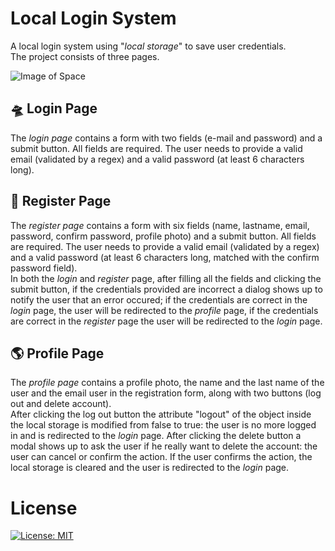 # Local Login System

A local login system using "*local storage*" to save user credentials.\
The project consists of three pages.

![Image of Space](https://it.seaicons.com/wp-content/uploads/2015/10/Satellite-icon.png)

## 🛸 Login Page

The *login page* contains a form with two fields (e-mail and password) and a submit button. All fields are required. The user needs to provide a valid email (validated by a regex) and a valid password (at least 6 characters long).

## 🚀 Register Page

The *register page* contains a form with six fields (name, lastname, email, password, confirm password, profile photo) and a submit button. All fields are required. The user needs to provide a valid email (validated by a regex) and a valid password (at least 6 characters long, matched with the confirm password field).\
In both the *login* and *register* page, after filling all the fields and clicking the submit button, if the credentials provided are incorrect a dialog shows up to notify the user that an error occured; if the credentials are correct in the *login* page, the user will be redirected to the *profile* page, if the credentials are correct in the *register* page the user will be redirected to the *login* page.

## 🌎 Profile Page
The *profile page* contains a profile photo, the name and the last name of the user and the email user in the registration form, along with two buttons (log out and delete account).\
After clicking the log out button the attribute "logout" of the object inside the local storage is modified from false to true: the user is no more logged in and is redirected to the *login* page. After clicking the delete button a modal shows up to ask the user if he really want to delete the account: the user can cancel or confirm the action. If the user confirms the action, the local storage is cleared and the user is redirected to the *login* page.

# License
[![License: MIT](https://img.shields.io/badge/License-MIT-yellow.svg)](https://opensource.org/licenses/MIT)
